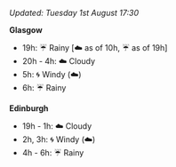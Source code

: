 *Updated: Tuesday 1st August 17:30*

**Glasgow**

* 19h: :umbrella: Rainy [:cloud: as of 10h, :umbrella: as of 19h]
* 20h - 4h: :cloud: Cloudy
* 5h: :cyclone: Windy (:cloud:)
* 6h: :umbrella: Rainy

**Edinburgh**

* 19h - 1h: :cloud: Cloudy
* 2h, 3h: :cyclone: Windy (:cloud:)
* 4h - 6h: :umbrella: Rainy
